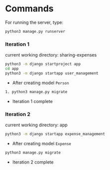 # Commands

For running the server, type:
```bash
python3 manage.py runserver
```

### Iteration 1

current working directory: sharing-expenses
``` bash
python3 -m django startproject app
cd app
python3 -m django startapp user_management
```
- After creating model ```Person```

``` bash
1. python3 manage.py migrate
```
- Iteration 1 complete

### Iteration 2

current working directory: app
``` bash
python3 -m django startapp expense_management
```

- After creating model ```Expense```
``` bash
python3 manage.py migrate
```

- Iteration 2 complete

